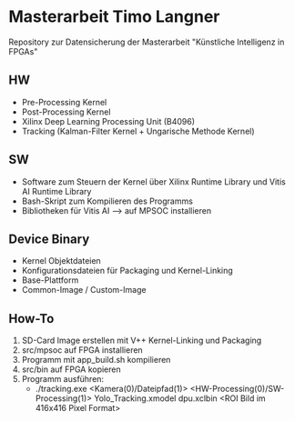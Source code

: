 # Masterarbeit Timo Langner 

Repository zur Datensicherung der Masterarbeit "Künstliche Intelligenz in FPGAs" 

## HW 
- Pre-Processing Kernel
- Post-Processing Kernel
- Xilinx Deep Learning Processing Unit (B4096)
- Tracking (Kalman-Filter Kernel + Ungarische Methode Kernel)

## SW 
- Software zum Steuern der Kernel über Xilinx Runtime Library und Vitis AI Runtime Library
- Bash-Skript zum Kompilieren des Programms
- Bibliotheken für Vitis AI --> auf MPSOC installieren

## Device Binary 
- Kernel Objektdateien
- Konfigurationsdateien für Packaging und Kernel-Linking
- Base-Plattform
- Common-Image / Custom-Image

## How-To

1. SD-Card Image erstellen mit V++ Kernel-Linking und Packaging
2. src/mpsoc auf FPGA installieren 
3. Programm mit app_build.sh kompilieren
4. src/bin auf FPGA kopieren
5. Programm ausführen:
   - ./tracking.exe <Kamera(0)/Dateipfad(1)> <HW-Processing(0)/SW-Processing(1)> Yolo_Tracking.xmodel dpu.xclbin <Ordner mit Bildern> <ROI Bild im 416x416 Pixel Format>
